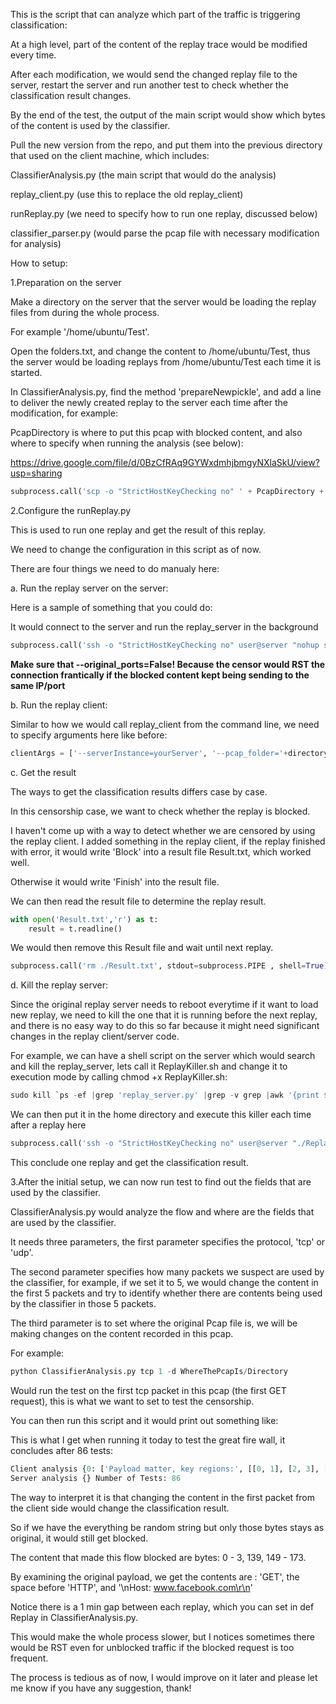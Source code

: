 This is the script that can analyze which part of the traffic is triggering classification:

At a high level, part of the content of the replay trace would be modified every time.

After each modification, we would send the changed replay file to the server, restart the server and run another test to check whether the classification result changes.

By the end of the test, the output of the main script would show which bytes of the content is used by the classifier.

Pull the new version from the repo, and put them into the previous directory that used on the client machine, which includes:

ClassifierAnalysis.py (the main script that would do the analysis)

replay\_client.py (use this to replace the old replay_client)

runReplay.py (we need to specify how to run one replay, discussed below)

classifier\_parser.py (would parse the pcap file with necessary modification for analysis)


How to setup:

1.Preparation on the server

Make a directory on the server that the server would be loading the replay files from during the whole process.

For example '/home/ubuntu/Test'.

Open the folders.txt, and change the content to /home/ubuntu/Test, thus the server would be loading replays from /home/ubuntu/Test each time it is started.

In ClassifierAnalysis.py, find the method 'prepareNewpickle', and add a line to deliver the newly created replay to the server each time after the modification, for example:

PcapDirectory is where to put this pcap with blocked content, and also where to specify when running the analysis (see below):

https://drive.google.com/file/d/0BzCfRAq9GYWxdmhjbmgyNXlaSkU/view?usp=sharing

```python
subprocess.call('scp -o "StrictHostKeyChecking no" ' + PcapDirectory + '/*all.pickle user@server:/home/ubuntu/Test', stdout=subprocess.PIPE , shell=True)
```

2.Configure the runReplay.py

This is used to run one replay and get the result of this replay.

We need to change the configuration in this script as of now.

There are four things we need to do manualy here:

a. Run the replay server on the server:

Here is a sample of something that you could do:

It would connect to the server and run the replay_server in the background

```python
subprocess.call('ssh -o "StrictHostKeyChecking no" user@server "nohup sh -c \'cd /directory/ && sudo python replay_server.py --ConfigFile=configs_local.cfg --original_ports=False &\' >file.log 2>&1"', stdout=subprocess.PIPE , shell=True)
```
**Make sure that --original_ports=False! Because the censor would RST the connection frantically if the blocked content kept being sending to the same IP/port**

b. Run the replay client:

Similar to how we would call replay_client from the command line, we need to specify arguments here like before:

```python
clientArgs = ['--serverInstance=yourServer', '--pcap_folder='+directory,'--iface=Interface']
```

c. Get the result

The ways to get the classification results differs case by case.

In this censorship case, we want to check whether the replay is blocked.

I haven't come up with a way to detect whether we are censored by using the replay client. I added something in the replay client, if the replay finished with error, it would write 'Block' into a result file Result.txt, which worked well.

Otherwise it would write 'Finish' into the result file.

We can then read the result file to determine the replay result.

```python
with open('Result.txt','r') as t:
	result = t.readline()
```

We would then remove this Result file and wait until next replay.

```python
subprocess.call('rm ./Result.txt', stdout=subprocess.PIPE , shell=True)
```

d. Kill the replay server:

Since the original replay server needs to reboot everytime if it want to load new replay, we need to kill the one that it is running before the next replay, and there is no easy way to do this so far because it might need significant changes in the replay client/server code.

For example, we can have a shell script on the server which would search and kill the replay_server, lets call it ReplayKiller.sh and change it to execution mode by calling chmod +x ReplayKiller.sh:

```python
sudo kill `ps -ef |grep 'replay_server.py' |grep -v grep |awk '{print $2}'`
```

We can then put it in the home directory and execute this killer each time after a replay here

```python
subprocess.call('ssh -o "StrictHostKeyChecking no" user@server "./ReplayKiller.sh"', stdout=subprocess.PIPE , shell=True)
```

This conclude one replay and get the classification result.

3.After the initial setup, we can now run test to find out the fields that are used by the classifier.

ClassifierAnalysis.py would analyze the flow and where are the fields that are used by the classifier.

It needs three parameters, the first parameter specifies the protocol, 'tcp' or 'udp'. 

The second parameter specifies how many packets we suspect are used by the classifier, for example, if we set it to 5, we would change the content in the first 5 packets and try to identify whether there are contents being used by the classifier in those 5 packets.

The third parameter is to set where the original Pcap file is, we will be making changes on the content recorded in this pcap.

For example:

```python
python ClassifierAnalysis.py tcp 1 -d WhereThePcapIs/Directory
```
Would run the test on the first tcp packet in this pcap (the first GET request), this is what we want to set to test the censorship.

You can then run this script and it would print out something like:

This is what I get when running it today to test the great fire wall, it concludes after 86 tests:

```python
Client analysis {0: ['Payload matter, key regions:', [[0, 1], [2, 3], [139], [149, 150], [151, 152, 153], [154], [159], [160, 161], [162, 163, 164], [165, 166, 167], [168, 169, 170], [171], [173]]]} 
Server analysis {} Number of Tests: 86
```
The way to interpret it is that changing the content in the first packet from the client side would change the classification result.

So if we have the everything be random string but only those bytes stays as original, it would still get blocked.

The content that made this flow blocked are bytes: 0 - 3, 139, 149 - 173.

By examining the original payload, we get the contents are : 'GET', the space before 'HTTP', and '\nHost: www.facebook.com\r\n'

Notice there is a 1 min gap between each replay, which you can set in def Replay in ClassifierAnalysis.py. 

This would make the whole process slower, but I notices sometimes there would be RST even for unblocked traffic if the blocked request is too frequent.

The process is tedious as of now, I would improve on it later and please let me know if you have any suggestion, thank!